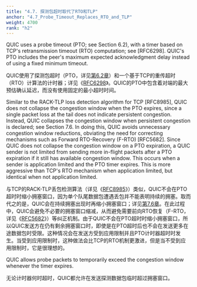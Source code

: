 ```yaml
---
title: "4.7. 探测包超时取代了RTO和TLP"
anchor: "4.7_Probe_Timeout_Replaces_RTO_and_TLP"
weight: 4700
rank: "h2"
---
```


QUIC uses a probe timeout (PTO; see Section 6.2), with a timer based on TCP's retransmission timeout (RTO) computation; see [RFC6298]. QUIC's PTO includes the peer's maximum expected acknowledgment delay instead of using a fixed minimum timeout.

QUIC使用了探测包超时（PTO，详见[第6.2章]()）和一个基于TCP的重传超时（RTO）计算法的计时器；详见《[RFC6298]()》。QUIC的PTO中包含着对端的最大预估确认延迟，而没有使用固定的最小超时时间。

Similar to the RACK-TLP loss detection algorithm for TCP [RFC8985], QUIC does not collapse the congestion window when the PTO expires, since a single packet loss at the tail does not indicate persistent congestion. Instead, QUIC collapses the congestion window when persistent congestion is declared; see Section 7.6. In doing this, QUIC avoids unnecessary congestion window reductions, obviating the need for correcting mechanisms such as Forward RTO-Recovery (F-RTO) [RFC5682]. Since QUIC does not collapse the congestion window on a PTO expiration, a QUIC sender is not limited from sending more in-flight packets after a PTO expiration if it still has available congestion window. This occurs when a sender is application limited and the PTO timer expires. This is more aggressive than TCP's RTO mechanism when application limited, but identical when not application limited.

与TCP的RACK-TLP丢包检测算法（详见《[RFC8985]()》）类似，QUIC不会在PTO超时时缩小拥塞窗口，因为单个队尾数据包遭遇丢包并不能表明持续的拥塞。取而代之的是，QUIC会在持续拥塞出现时再缩小拥塞窗口；详见[第7.6章]()。在此过程中，QUIC会避免不必要的拥塞窗口缩减，从而避免需要前向RTO恢复（F-RTO，详见《[RFC5682]()》）等纠正机制。由于QUIC不会在PTO超时时缩小拥塞窗口，所以QUIC发送方在仍有剩余拥塞窗口时，即使是在PTO超时后也不会在发送更多在途数据包时受限。这种情况会在发送方受到应用限制并且PTO计时器超时时发生。当受到应用限制时，这种做法会比TCP的RTO机制更激进，但是当不受到应用限制时，它是很理想的。

QUIC allows probe packets to temporarily exceed the congestion window whenever the timer expires.

无论计时器何时超时，QUIC都允许在发送探测数据包临时超过拥塞窗口。
